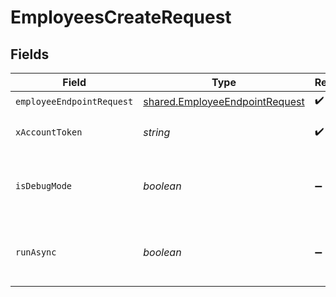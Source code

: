 # EmployeesCreateRequest


## Fields

| Field                                                                            | Type                                                                             | Required                                                                         | Description                                                                      |
| -------------------------------------------------------------------------------- | -------------------------------------------------------------------------------- | -------------------------------------------------------------------------------- | -------------------------------------------------------------------------------- |
| `employeeEndpointRequest`                                                        | [shared.EmployeeEndpointRequest](../../models/shared/employeeendpointrequest.md) | :heavy_check_mark:                                                               | N/A                                                                              |
| `xAccountToken`                                                                  | *string*                                                                         | :heavy_check_mark:                                                               | Token identifying the end user.                                                  |
| `isDebugMode`                                                                    | *boolean*                                                                        | :heavy_minus_sign:                                                               | Whether to include debug fields (such as log file links) in the response.        |
| `runAsync`                                                                       | *boolean*                                                                        | :heavy_minus_sign:                                                               | Whether or not third-party updates should be run asynchronously.                 |